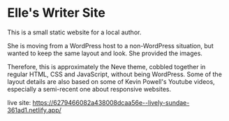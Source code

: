 # Elle's Writer Site
 This is a small static website for a local author.
 
 She is moving from a WordPress host to a non-WordPress situation, but wanted to keep the same layout and look. She provided the images.
 
 Therefore, this is approximately the Neve theme, cobbled together in regular HTML, CSS and JavaScript, without being WordPress.
 Some of the layout details are also based on some of Kevin Powell's Youtube videos, especially a semi-recent one about responsive websites.

 live site: https://6279466082a438008dcaa56e--lively-sundae-361ad1.netlify.app/
